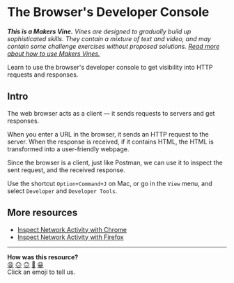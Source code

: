# The Browser's Developer Console

_**This is a Makers Vine.** Vines are designed to gradually build up sophisticated skills. They contain a mixture of text and video, and may contain some challenge exercises without proposed solutions. [Read more about how to use Makers
Vines.](https://github.com/makersacademy/course/blob/main/labels/vines.md)_

Learn to use the browser's developer console to get visibility into HTTP requests and responses.

## Intro

The web browser acts as a client — it sends requests to servers and get responses.

When you enter a URL in the browser, it sends an HTTP request to the server. When the response is received, if it contains HTML, the HTML is transformed into a user-friendly webpage.

Since the browser is a client, just like Postman, we can use it to inspect the sent request, and the received response.

Use the shortcut `Option+Command+J` on Mac, or go in the `View` menu, and select `Developer` and `Developer Tools`.

## More resources

 * [Inspect Network Activity with Chrome](https://developer.chrome.com/docs/devtools/network/)
 * [Inspect Network Activity with Firefox](https://firefox-source-docs.mozilla.org/devtools-user/network_monitor/)

<!-- BEGIN GENERATED SECTION DO NOT EDIT -->

---

**How was this resource?**  
[😫](https://airtable.com/shrUJ3t7KLMqVRFKR?prefill_Repository=makersacademy%2Fweb-applications&prefill_File=pills%2Fuse_the_developer_console.md&prefill_Sentiment=😫) [😕](https://airtable.com/shrUJ3t7KLMqVRFKR?prefill_Repository=makersacademy%2Fweb-applications&prefill_File=pills%2Fuse_the_developer_console.md&prefill_Sentiment=😕) [😐](https://airtable.com/shrUJ3t7KLMqVRFKR?prefill_Repository=makersacademy%2Fweb-applications&prefill_File=pills%2Fuse_the_developer_console.md&prefill_Sentiment=😐) [🙂](https://airtable.com/shrUJ3t7KLMqVRFKR?prefill_Repository=makersacademy%2Fweb-applications&prefill_File=pills%2Fuse_the_developer_console.md&prefill_Sentiment=🙂) [😀](https://airtable.com/shrUJ3t7KLMqVRFKR?prefill_Repository=makersacademy%2Fweb-applications&prefill_File=pills%2Fuse_the_developer_console.md&prefill_Sentiment=😀)  
Click an emoji to tell us.

<!-- END GENERATED SECTION DO NOT EDIT -->

